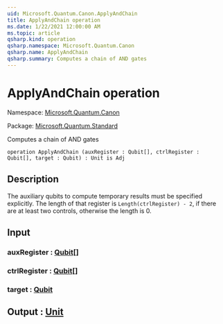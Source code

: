 ```yaml
---
uid: Microsoft.Quantum.Canon.ApplyAndChain
title: ApplyAndChain operation
ms.date: 1/22/2021 12:00:00 AM
ms.topic: article
qsharp.kind: operation
qsharp.namespace: Microsoft.Quantum.Canon
qsharp.name: ApplyAndChain
qsharp.summary: Computes a chain of AND gates
---
```


# ApplyAndChain operation

Namespace: [Microsoft.Quantum.Canon](xref:Microsoft.Quantum.Canon)

Package: [Microsoft.Quantum.Standard](https://nuget.org/packages/Microsoft.Quantum.Standard)


Computes a chain of AND gates

```qsharp
operation ApplyAndChain (auxRegister : Qubit[], ctrlRegister : Qubit[], target : Qubit) : Unit is Adj
```


## Description

The auxiliary qubits to compute temporary results must be specified explicitly.The length of that register is `Length(ctrlRegister) - 2`, if there are at leasttwo controls, otherwise the length is 0.

## Input

### auxRegister : [Qubit](xref:microsoft.quantum.lang-ref.qubit)[]




### ctrlRegister : [Qubit](xref:microsoft.quantum.lang-ref.qubit)[]




### target : [Qubit](xref:microsoft.quantum.lang-ref.qubit)





## Output : [Unit](xref:microsoft.quantum.lang-ref.unit)

